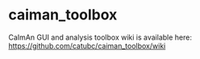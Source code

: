 # caiman_toolbox

CaImAn GUI and analysis toolbox wiki is available here: https://github.com/catubc/caiman_toolbox/wiki
